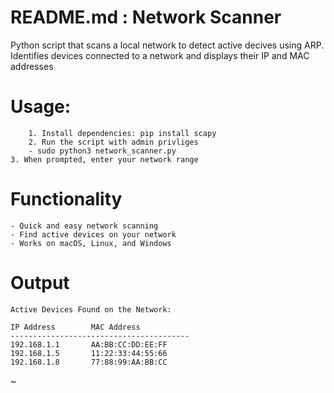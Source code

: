 # README.md : Network Scanner

Python script that scans a local network to detect active decives using ARP. Identifies devices connected to a network and displays their IP and MAC addresses

# Usage:
        1. Install dependencies: pip install scapy
        2. Run the script with admin privliges 
		- sudo python3 network_scanner.py
	3. When prompted, enter your network range

# Functionality
	- Quick and easy network scanning
	- Find active devices on your network 
	- Works on macOS, Linux, and Windows

# Output
	Active Devices Found on the Network:

	IP Address        MAC Address
	----------------------------------------
	192.168.1.1       AA:BB:CC:DD:EE:FF
	192.168.1.5       11:22:33:44:55:66
	192.168.1.8       77:88:99:AA:BB:CC
~                                        
